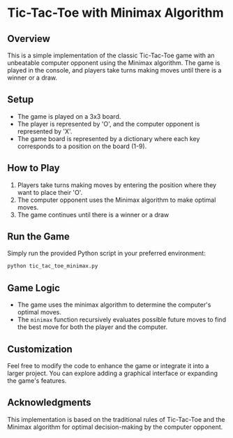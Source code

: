 # Tic-Tac-Toe with Minimax Algorithm

## Overview
This is a simple implementation of the classic Tic-Tac-Toe game with an unbeatable computer opponent using the Minimax algorithm. The game is played in the console, and players take turns making moves until there is a winner or a draw.

## Setup
- The game is played on a 3x3 board.
- The player is represented by 'O', and the computer opponent is represented by 'X'.
- The game board is represented by a dictionary where each key corresponds to a position on the board (1-9).

## How to Play
1. Players take turns making moves by entering the position where they want to place their 'O'.
2. The computer opponent uses the Minimax algorithm to make optimal moves.
3. The game continues until there is a winner or a draw

## Run the Game
Simply run the provided Python script in your preferred environment:

```bash
python tic_tac_toe_minimax.py
```
## Game Logic
- The game uses the minimax algorithm to determine the computer's optimal moves.
- The `minimax` function recursively evaluates possible future moves to find the best move for both the player and the computer.

## Customization
Feel free to modify the code to enhance the game or integrate it into a larger project. You can explore adding a graphical interface or expanding the game's features.

## Acknowledgments
This implementation is based on the traditional rules of Tic-Tac-Toe and the Minimax algorithm for optimal decision-making by the computer opponent.
